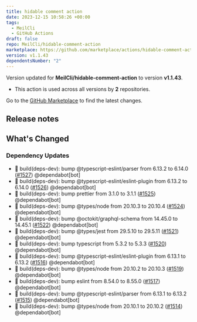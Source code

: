 ```yaml
---
title: hidable comment action
date: 2023-12-15 10:58:26 +00:00
tags:
  - MeilCli
  - GitHub Actions
draft: false
repo: MeilCli/hidable-comment-action
marketplace: https://github.com/marketplace/actions/hidable-comment-action
version: v1.1.43
dependentsNumber: "2"
---
```



Version updated for **MeilCli/hidable-comment-action** to version **v1.1.43**.
- This action is used across all versions by **2** repositories.

Go to the [GitHub Marketplace](https://github.com/marketplace/actions/hidable-comment-action) to find the latest changes.

## Release notes

## What's Changed
### Dependency Updates
- :green_book: build(deps-dev): bump @typescript-eslint/parser from 6.13.2 to 6.14.0 ([#1527](https://github.com/MeilCli/hidable-comment-action/pull/1527)) @dependabot[bot]
- :green_book: build(deps-dev): bump @typescript-eslint/eslint-plugin from 6.13.2 to 6.14.0 ([#1526](https://github.com/MeilCli/hidable-comment-action/pull/1526)) @dependabot[bot]
- :green_book: build(deps-dev): bump prettier from 3.1.0 to 3.1.1 ([#1525](https://github.com/MeilCli/hidable-comment-action/pull/1525)) @dependabot[bot]
- :green_book: build(deps-dev): bump @types/node from 20.10.3 to 20.10.4 ([#1524](https://github.com/MeilCli/hidable-comment-action/pull/1524)) @dependabot[bot]
- :green_book: build(deps-dev): bump @octokit/graphql-schema from 14.45.0 to 14.45.1 ([#1522](https://github.com/MeilCli/hidable-comment-action/pull/1522)) @dependabot[bot]
- :green_book: build(deps-dev): bump @types/jest from 29.5.10 to 29.5.11 ([#1521](https://github.com/MeilCli/hidable-comment-action/pull/1521)) @dependabot[bot]
- :green_book: build(deps-dev): bump typescript from 5.3.2 to 5.3.3 ([#1520](https://github.com/MeilCli/hidable-comment-action/pull/1520)) @dependabot[bot]
- :green_book: build(deps-dev): bump @typescript-eslint/eslint-plugin from 6.13.1 to 6.13.2 ([#1516](https://github.com/MeilCli/hidable-comment-action/pull/1516)) @dependabot[bot]
- :green_book: build(deps-dev): bump @types/node from 20.10.2 to 20.10.3 ([#1519](https://github.com/MeilCli/hidable-comment-action/pull/1519)) @dependabot[bot]
- :green_book: build(deps-dev): bump eslint from 8.54.0 to 8.55.0 ([#1517](https://github.com/MeilCli/hidable-comment-action/pull/1517)) @dependabot[bot]
- :green_book: build(deps-dev): bump @typescript-eslint/parser from 6.13.1 to 6.13.2 ([#1515](https://github.com/MeilCli/hidable-comment-action/pull/1515)) @dependabot[bot]
- :green_book: build(deps-dev): bump @types/node from 20.10.1 to 20.10.2 ([#1514](https://github.com/MeilCli/hidable-comment-action/pull/1514)) @dependabot[bot]
